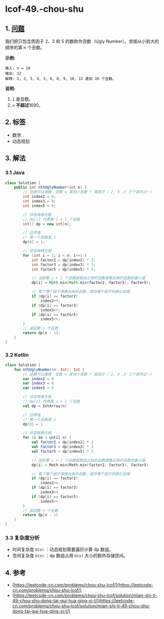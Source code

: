 # lcof-49.-chou-shu

## 1. [问题](https://leetcode-cn.com/problems/chou-shu-lcof/)

我们把只包含质因子 2、3 和 5 的数称作丑数（Ugly Number）。求按从小到大的顺序的第 n 个丑数。

**示例:**

```text
输入: n = 10
输出: 12
解释: 1, 2, 3, 4, 5, 6, 8, 9, 10, 12 是前 10 个丑数。
```

**说明:**  

1. `1` 是丑数。
2. `n` **不超过**1690。

## 2. 标签

* 数学
* 动态规划

## 3. 解法

### 3.1 Java

```java
class Solution {
    public int nthUglyNumber(int n) {
        // 丑数可以递推：丑数 = 某较小丑数 * 某因子（ 2, 3 ,5 三个其中之一）
        int index2 = 0;
        int index3 = 0;
        int index5 = 0;

        // 状态转移方程
        // dp[i] 代表第 i + 1 个丑数
        int[] dp = new int[n];

        // 边界值
        // 第一个丑数是 1
        dp[0] = 1;

        // 状态转移方程
        for (int i = 1; i < n; i++) {
            int factor2 = dp[index2] * 2;
            int factor3 = dp[index3] * 3;
            int factor5 = dp[index5] * 5;

            // 当前第 i + 1 个丑数就取由之前的丑数递推出来的丑数的最小值
            dp[i] = Math.min(Math.min(factor2, factor3), factor5);

            // 取了哪个因子递推出来的丑数，就将哪个因子的索引自增
            if (dp[i] == factor2)
                index2++;
            if (dp[i] == factor3)
                index3++;
            if (dp[i] == factor5)
                index5++;
        }
        // 返回第 n 个丑数
        return dp[n - 1];
    }
}
```

### 3.2 Kotlin

```kotlin
class Solution {
    fun nthUglyNumber(n: Int): Int {
        // 丑数可以递推：丑数 = 某较小丑数 * 某因子（ 2, 3 ,5 三个其中之一）
        var index2 = 0
        var index3 = 0
        var index5 = 0

        // 状态转移方程
        // dp[i] 代表第 i + 1 个丑数
        val dp = IntArray(n)

        // 边界值
        // 第一个丑数是 1
        dp[0] = 1

        // 状态转移方程
        for (i in 1 until n) {
            val factor2 = dp[index2] * 2
            val factor3 = dp[index3] * 3
            val factor5 = dp[index5] * 5

            // 当前第 i + 1 个丑数就取由之前的丑数递推出来的丑数的最小值
            dp[i] = Math.min(Math.min(factor2, factor3), factor5)

            // 取了哪个因子递推出来的丑数，就将哪个因子的索引自增
            if (dp[i] == factor2)
                index2++
            if (dp[i] == factor3)
                index3++
            if (dp[i] == factor5)
                index5++
        }
        // 返回第 n 个丑数
        return dp[n - 1]
    }
}
```

### 3.3 复杂度分析

* 时间复杂度 `O(n)` ：动态规划需要遍历计算 dp 数组。
* 空间复杂度 `O(n)` ：dp 数组占用 `O(n)` 大小的额外存储空间。

## 4. 参考

* [https://leetcode-cn.com/problems/chou-shu-lcof/](https://leetcode-cn.com/problems/chou-shu-lcof/)
* [https://leetcode-cn.com/problems/chou-shu-lcof/solution/mian-shi-ti-49-chou-shu-dong-tai-gui-hua-qing-xi-t/](https://leetcode-cn.com/problems/chou-shu-lcof/solution/mian-shi-ti-49-chou-shu-dong-tai-gui-hua-qing-xi-t/)

